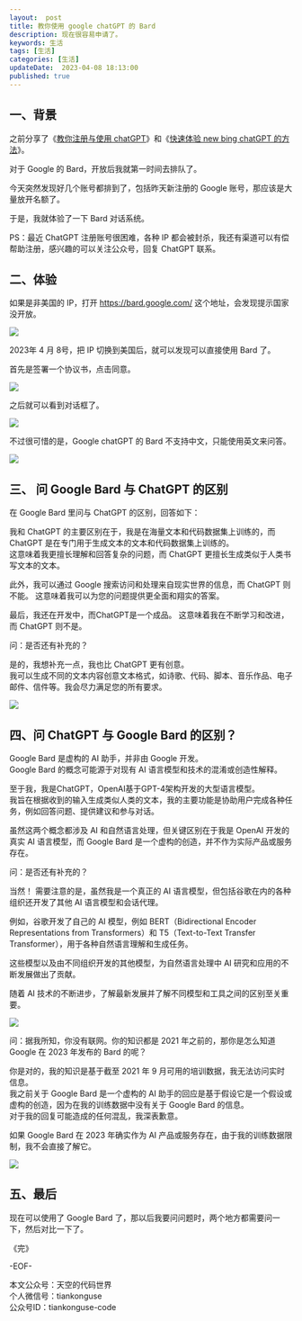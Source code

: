 ```yaml
---   
layout:  post  
title: 教你使用 google chatGPT 的 Bard     
description: 现在很容易申请了。 
keywords: 生活  
tags: [生活]  
categories: [生活]  
updateDate:  2023-04-08 18:13:00  
published: true  
---  
```



## 一、背景  


之前分享了《[教你注册与使用 chatGPT](https://mp.weixin.qq.com/s/jKIxsk7Zw9c50UX6PczUtw)》和《[快速体验 new bing chatGPT 的方法](https://mp.weixin.qq.com/s/5FrCP4rV35eXZ9YdZL_DWA)》。  


对于 Google 的 Bard，开放后我就第一时间去排队了。  


今天突然发现好几个账号都排到了，包括昨天新注册的 Google 账号，那应该是大量放开名额了。  


于是，我就体验了一下 Bard 对话系统。  



PS：最近 ChatGPT 注册账号很困难，各种 IP 都会被封杀，我还有渠道可以有偿帮助注册，感兴趣的可以关注公众号，回复 ChatGPT 联系。  


## 二、体验  


如果是非美国的 IP，打开 https://bard.google.com/ 这个地址，会发现提示国家没开放。  



![](https://res2023.tiankonguse.com/images/2023/04/08/001.png)



2023年 4 月 8号，把 IP 切换到美国后，就可以发现可以直接使用 Bard 了。  


首先是签署一个协议书，点击同意。  


![](https://res2023.tiankonguse.com/images/2023/04/08/002.png)


之后就可以看到对话框了。  


![](https://res2023.tiankonguse.com/images/2023/04/08/003.png)



不过很可惜的是，Google chatGPT 的 Bard 不支持中文，只能使用英文来问答。  


![](https://res2023.tiankonguse.com/images/2023/04/08/004.png)



## 三、 问 Google Bard 与 ChatGPT 的区别  


在 Google Bard 里问与 ChatGPT 的区别，回答如下：  


我和 ChatGPT 的主要区别在于，我是在海量文本和代码数据集上训练的，而 ChatGPT 是在专门用于生成文本的文本和代码数据集上训练的。   
这意味着我更擅长理解和回答复杂的问题，而 ChatGPT 更擅长生成类似于人类书写文本的文本。  


此外，我可以通过 Google 搜索访问和处理来自现实世界的信息，而 ChatGPT 则不能。 这意味着我可以为您的问题提供更全面和翔实的答案。  


最后，我还在开发中，而ChatGPT是一个成品。 这意味着我在不断学习和改进，而 ChatGPT 则不是。  


问：是否还有补充的？  


是的，我想补充一点，我也比 ChatGPT 更有创意。   
我可以生成不同的文本内容创意文本格式，如诗歌、代码、脚本、音乐作品、电子邮件、信件等。我会尽力满足您的所有要求。  



![](https://res2023.tiankonguse.com/images/2023/04/08/006.png)


## 四、问 ChatGPT 与 Google Bard 的区别？  


Google Bard 是虚构的 AI 助手，并非由 Google 开发。   
Google Bard 的概念可能源于对现有 AI 语言模型和技术的混淆或创造性解释。  


至于我，我是ChatGPT，OpenAI基于GPT-4架构开发的大型语言模型。   
我旨在根据收到的输入生成类似人类的文本，我的主要功能是协助用户完成各种任务，例如回答问题、提供建议和参与对话。  


虽然这两个概念都涉及 AI 和自然语言处理，但关键区别在于我是 OpenAI 开发的真实 AI 语言模型，而 Google Bard 是一个虚构的创造，并不作为实际产品或服务存在。  


问：是否还有补充的？  


当然！ 需要注意的是，虽然我是一个真正的 AI 语言模型，但包括谷歌在内的各种组织还开发了其他 AI 语言模型和会话代理。   


例如，谷歌开发了自己的 AI 模型，例如 BERT（Bidirectional Encoder Representations from Transformers）和 T5（Text-to-Text Transfer Transformer），用于各种自然语言理解和生成任务。  


这些模型以及由不同组织开发的其他模型，为自然语言处理中 AI 研究和应用的不断发展做出了贡献。   


随着 AI 技术的不断进步，了解最新发展并了解不同模型和工具之间的区别至关重要。  


![](https://res2023.tiankonguse.com/images/2023/04/08/007.png)



问：据我所知，你没有联网。你的知识都是 2021 年之前的，那你是怎么知道 Google 在 2023 年发布的 Bard 的呢？  


你是对的，我的知识是基于截至 2021 年 9 月可用的培训数据，我无法访问实时信息。   
我之前关于 Google Bard 是一个虚构的 AI 助手的回应是基于假设它是一个假设或虚构的创造，因为在我的训练数据中没有关于 Google Bard 的信息。   
对于我的回复可能造成的任何混乱，我深表歉意。  


如果 Google Bard 在 2023 年确实作为 AI 产品或服务存在，由于我的训练数据限制，我不会直接了解它。  



![](https://res2023.tiankonguse.com/images/2023/04/08/008.png)


## 五、最后  


现在可以使用了 Google Bard 了，那以后我要问问题时，两个地方都需要问一下，然后对比一下了。  




《完》  


-EOF-  



本文公众号：天空的代码世界  
个人微信号：tiankonguse  
公众号ID：tiankonguse-code  
  

